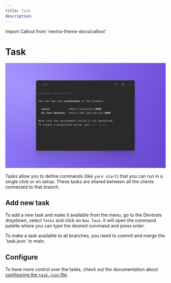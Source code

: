 ```yaml
---
title: Task
description: 
---
```


import Callout from 'nextra-theme-docs/callout'

# Task

![CodeSandbox Projects Task](../images/devtools-cover-tasks.jpg)

Tasks allow you to define commands (like `yarn start`) that you can run in a single click or on setup. These tasks are shared between all the clients connected to that branch.

## Add new task

To add a new task and make it available from the menu, go to the Devtools dropdown, select `Tasks` and click on `New Task`. It will open the command palette where you can type the desired command and press enter. 

<Callout emoji="⭑">
To make a task available to all branches, you need to commit and merge the `task.json` to main.
</Callout>

## Configure

To have more control over the tasks, check out the documentation about [configuring the `task.json` file](../setting-up/tasks).